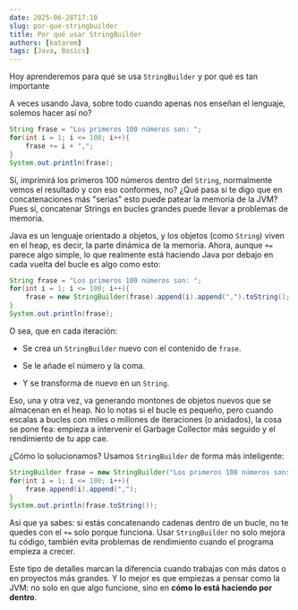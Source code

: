 ```yaml
---
date: 2025-06-28T17:10
slug: por-que-stringbuilder
title: Por qué usar StringBuilder
authors: [katarem]
tags: [Java, Basics]
---
```


Hoy aprenderemos para qué se usa `StringBuilder` y por qué es tan importante
<!-- truncate -->

A veces usando Java, sobre todo cuando apenas nos enseñan el lenguaje, solemos hacer así no?

```java
String frase = "Los primeros 100 números son: ";
for(int i = 1; i <= 100; i++){
    frase += i + ",";
}
System.out.println(frase);
```

Sí, imprimirá los primeros 100 números dentro del `String`, normalmente vemos el resultado y con eso conformes, no? ¿Qué pasa si te digo que en concatenaciones más "serias" esto puede patear la memoria de la JVM? Pues sí, concatenar Strings en bucles grandes puede llevar a problemas de memoria.

Java es un lenguaje orientado a objetos, y los objetos (como `String`) viven en el heap, es decir, la parte dinámica de la memoria. Ahora, aunque `+=` parece algo simple, lo que realmente está haciendo Java por debajo en cada vuelta del bucle es algo como esto:

```java
String frase = "Los primeros 100 números son: ";
for(int i = 1; i <= 100; i++){
    frase = new StringBuilder(frase).append(i).append(",").toString();
}
System.out.println(frase);
```
O sea, que en cada iteración:

 - Se crea un `StringBuilder` nuevo con el contenido de `frase`.

 - Se le añade el número y la coma.

 - Y se transforma de nuevo en un `String`.

Eso, una y otra vez, va generando montones de objetos nuevos que se almacenan en el heap. No lo notas si el bucle es pequeño, pero cuando escalas a bucles con miles o millones de iteraciones (o anidados), la cosa se pone fea: empieza a intervenir el Garbage Collector más seguido y el rendimiento de tu app cae.

¿Cómo lo solucionamos? Usamos `StringBuilder` de forma más inteligente:

```java
StringBuilder frase = new StringBuilder("Los primeros 100 números son: ");
for(int i = 1; i <= 100; i++){
    frase.append(i).append(",");
}
System.out.println(frase.toString());
```

Así que ya sabes: si estás concatenando cadenas dentro de un bucle, no te quedes con el `+=` solo porque funciona. Usar `StringBuilder` no solo mejora tu código, también evita problemas de rendimiento cuando el programa empieza a crecer.

Este tipo de detalles marcan la diferencia cuando trabajas con más datos o en proyectos más grandes. Y lo mejor es que empiezas a pensar como la JVM: no solo en que algo funcione, sino en **cómo lo está haciendo por dentro**.
